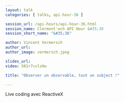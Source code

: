 ```yaml
---
layout: talk
categories: [ talks, api-hour-36 ]

session_url: /api-hours/api-hour-36.html
session_name: Clermont'ech API Hour &#35;36
session_short_name: "&#35;36"

author: Vincent Vermersch
author_url:
author_image: vermersch.jpeg

slides_url:
video: 501r7cvlsHw

title: "Observer un observable, tout un subject !"

---
```


Live coding avec ReactiveX
